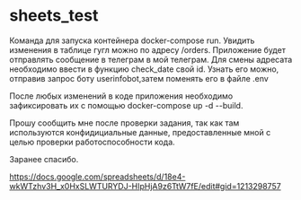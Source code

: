# sheets_test


Команда для запуска контейнера docker-compose run.
Увидить изменения в таблице гугл можно по адресу  /orders.
Приложение будет отправлять сообщение в телеграм в мой телеграм.
Для смены адресата необходимо ввести в функцию check_date свой id.
Узнать его можно, отправив запрос боту userinfobot,затем поменять его в файле .env

После любых изменений в коде приложения необходимо зафиксировать их с помощью docker-compose up -d --build.

Прошу сообщить мне после проверки задания, так как там используются конфидициальные данные, предоставленные мной с целью проверки
работоспособности кода.

Заранее спасибо.

https://docs.google.com/spreadsheets/d/18e4-wkWTzhv3H_x0HxSLWTURYDJ-HIpHjA9z6TtW7fE/edit#gid=1213298757
